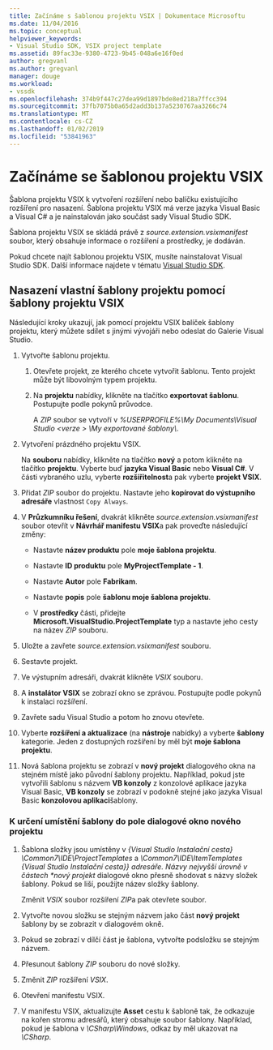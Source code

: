 ```yaml
---
title: Začínáme s šablonou projektu VSIX | Dokumentace Microsoftu
ms.date: 11/04/2016
ms.topic: conceptual
helpviewer_keywords:
- Visual Studio SDK, VSIX project template
ms.assetid: 89fac33e-9380-4723-9b45-048a6e16f0ed
author: gregvanl
ms.author: gregvanl
manager: douge
ms.workload:
- vssdk
ms.openlocfilehash: 374b9f447c27dea99d1897bde8ed218a7ffcc394
ms.sourcegitcommit: 37fb7075b0a65d2add3b137a5230767aa3266c74
ms.translationtype: MT
ms.contentlocale: cs-CZ
ms.lasthandoff: 01/02/2019
ms.locfileid: "53841963"
---
```

# <a name="get-started-with-the-vsix-project-template"></a>Začínáme se šablonou projektu VSIX
Šablona projektu VSIX k vytvoření rozšíření nebo balíčku existujícího rozšíření pro nasazení. Šablona projektu VSIX má verze jazyka Visual Basic a Visual C# a je nainstalován jako součást sady Visual Studio SDK.  

 Šablona projektu VSIX se skládá právě z *source.extension.vsixmanifest* soubor, který obsahuje informace o rozšíření a prostředky, je dodáván.  

 Pokud chcete najít šablonou projektu VSIX, musíte nainstalovat Visual Studio SDK. Další informace najdete v tématu [Visual Studio SDK](../extensibility/visual-studio-sdk.md).  

## <a name="deploy-a-custom-project-template-using-the-vsix-project-template"></a>Nasazení vlastní šablony projektu pomocí šablony projektu VSIX  
 Následující kroky ukazují, jak pomocí projektu VSIX balíček šablony projektu, který můžete sdílet s jinými vývojáři nebo odeslat do Galerie Visual Studio.  

1.  Vytvořte šablonu projektu.  

    1.  Otevřete projekt, ze kterého chcete vytvořit šablonu. Tento projekt může být libovolným typem projektu.  

    2.  Na **projektu** nabídky, klikněte na tlačítko **exportovat šablonu**. Postupujte podle pokynů průvodce.  

         A *ZIP* soubor se vytvoří v *%USERPROFILE%\My Documents\Visual Studio \<verze > \My exportované šablony\\*.  

2.  Vytvoření prázdného projektu VSIX.  

     Na **souboru** nabídky, klikněte na tlačítko **nový** a potom klikněte na tlačítko **projektu**. Vyberte buď **jazyka Visual Basic** nebo **Visual C#**. V části vybraného uzlu, vyberte **rozšiřitelnost**a pak vyberte **projekt VSIX**.  

3.  Přidat *ZIP* soubor do projektu. Nastavte jeho **kopírovat do výstupního adresáře** vlastnost `Copy Always`.  

4.  V **Průzkumníku řešení**, dvakrát klikněte *source.extension.vsixmanifest* soubor otevřít v **Návrhář manifestu VSIX**a pak proveďte následující změny:  

    -   Nastavte **název produktu** pole **moje šablona projektu**.  

    -   Nastavte **ID produktu** pole **MyProjectTemplate - 1**.  

    -   Nastavte **Autor** pole **Fabrikam**.  

    -   Nastavte **popis** pole **šablonu moje šablona projektu**.  

    -   V **prostředky** části, přidejte **Microsoft.VisualStudio.ProjectTemplate** typ a nastavte jeho cesty na název *ZIP* souboru.  

5.  Uložte a zavřete *source.extension.vsixmanifest* souboru.  

6.  Sestavte projekt.  

7.  Ve výstupním adresáři, dvakrát klikněte *VSIX* souboru.  

8.  A **instalátor VSIX** se zobrazí okno se zprávou. Postupujte podle pokynů k instalaci rozšíření.  

9. Zavřete sadu Visual Studio a potom ho znovu otevřete.  

10. Vyberte **rozšíření a aktualizace** (na **nástroje** nabídky) a vyberte **šablony** kategorie. Jeden z dostupných rozšíření by měl být **moje šablona projektu**.  

11. Nová šablona projektu se zobrazí v **nový projekt** dialogového okna na stejném místě jako původní šablony projektu. Například, pokud jste vytvořili šablonu s názvem **VB konzoly** z konzolové aplikace jazyka Visual Basic, **VB konzoly** se zobrazí v podokně stejné jako jazyka Visual Basic **konzolovou aplikaci**šablony.  

### <a name="to-specify-the-location-of-the-template-in-the-new-project-dialog-box"></a>K určení umístění šablony do pole dialogové okno nového projektu  

1. Šablona složky jsou umístěny v *{Visual Studio Instalační cesta} \Common7\IDE\ProjectTemplates* a <em>\Common7\IDE\ItemTemplates {Visual Studio Instalační cesta}} adresáře. Názvy nejvyšší úrovně v částech **nový projekt</em>*  dialogové okno přesně shodovat s názvy složek šablony. Pokud se liší, použijte název složky šablony.  

    Změnit *VSIX* soubor rozšíření *ZIP*a pak otevřete soubor.  

2. Vytvořte novou složku se stejným názvem jako část **nový projekt** šablony by se zobrazit v dialogovém okně.  

3. Pokud se zobrazí v dílčí část je šablona, vytvořte podsložku se stejným názvem.  

4. Přesunout šablony *ZIP* souboru do nové složky.  

5. Změnit *ZIP* rozšíření *VSIX*.  

6. Otevření manifestu VSIX.  

7. V manifestu VSIX, aktualizujte **Asset** cestu k šabloně tak, že odkazuje na kořen stromu adresářů, který obsahuje soubor šablony. Například, pokud je šablona v *\CSharp\Windows*, odkaz by měl ukazovat na *\CSharp*.
